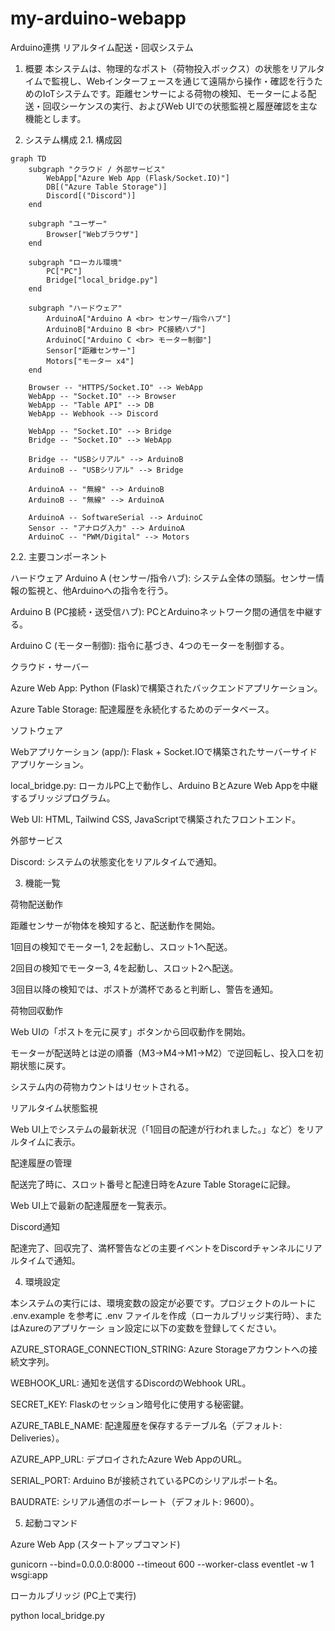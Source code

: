 # my-arduino-webapp
Arduino連携 リアルタイム配送・回収システム
1. 概要
本システムは、物理的なポスト（荷物投入ボックス）の状態をリアルタイムで監視し、Webインターフェースを通じて遠隔から操作・確認を行うためのIoTシステムです。距離センサーによる荷物の検知、モーターによる配送・回収シーケンスの実行、およびWeb UIでの状態監視と履歴確認を主な機能とします。

2. システム構成
2.1. 構成図

```mermaid
graph TD
    subgraph "クラウド / 外部サービス"
        WebApp["Azure Web App (Flask/Socket.IO)"]
        DB[("Azure Table Storage")]
        Discord[("Discord")]
    end

    subgraph "ユーザー"
        Browser["Webブラウザ"]
    end

    subgraph "ローカル環境"
        PC["PC"]
        Bridge["local_bridge.py"]
    end

    subgraph "ハードウェア"
        ArduinoA["Arduino A <br> センサー/指令ハブ"]
        ArduinoB["Arduino B <br> PC接続ハブ"]
        ArduinoC["Arduino C <br> モーター制御"]
        Sensor["距離センサー"]
        Motors["モーター x4"]
    end

    Browser -- "HTTPS/Socket.IO" --> WebApp
    WebApp -- "Socket.IO" --> Browser
    WebApp -- "Table API" --> DB
    WebApp -- Webhook --> Discord

    WebApp -- "Socket.IO" --> Bridge
    Bridge -- "Socket.IO" --> WebApp

    Bridge -- "USBシリアル" --> ArduinoB
    ArduinoB -- "USBシリアル" --> Bridge

    ArduinoA -- "無線" --> ArduinoB
    ArduinoB -- "無線" --> ArduinoA

    ArduinoA -- SoftwareSerial --> ArduinoC
    Sensor -- "アナログ入力" --> ArduinoA
    ArduinoC -- "PWM/Digital" --> Motors
```

2.2. 主要コンポーネント

ハードウェア
Arduino A (センサー/指令ハブ): システム全体の頭脳。センサー情報の監視と、他Arduinoへの指令を行う。

Arduino B (PC接続・送受信ハブ): PCとArduinoネットワーク間の通信を中継する。

Arduino C (モーター制御): 指令に基づき、4つのモーターを制御する。

クラウド・サーバー

Azure Web App: Python (Flask)で構築されたバックエンドアプリケーション。

Azure Table Storage: 配達履歴を永続化するためのデータベース。

ソフトウェア

Webアプリケーション (app/): Flask + Socket.IOで構築されたサーバーサイドアプリケーション。

local_bridge.py: ローカルPC上で動作し、Arduino BとAzure Web Appを中継するブリッジプログラム。

Web UI: HTML, Tailwind CSS, JavaScriptで構築されたフロントエンド。

外部サービス

Discord: システムの状態変化をリアルタイムで通知。

3. 機能一覧

荷物配送動作

距離センサーが物体を検知すると、配送動作を開始。

1回目の検知でモーター1, 2を起動し、スロット1へ配送。

2回目の検知でモーター3, 4を起動し、スロット2へ配送。

3回目以降の検知では、ポストが満杯であると判断し、警告を通知。

荷物回収動作

Web UIの「ポストを元に戻す」ボタンから回収動作を開始。

モーターが配送時とは逆の順番（M3→M4→M1→M2）で逆回転し、投入口を初期状態に戻す。

システム内の荷物カウントはリセットされる。

リアルタイム状態監視

Web UI上でシステムの最新状況（「1回目の配達が行われました。」など）をリアルタイムに表示。

配達履歴の管理

配送完了時に、スロット番号と配達日時をAzure Table Storageに記録。

Web UI上で最新の配達履歴を一覧表示。

Discord通知

配達完了、回収完了、満杯警告などの主要イベントをDiscordチャンネルにリアルタイムで通知。

4. 環境設定

本システムの実行には、環境変数の設定が必要です。プロジェクトのルートに .env.example を参考に .env ファイルを作成（ローカルブリッジ実行時）、またはAzureのアプリケーシ
ョン設定に以下の変数を登録してください。

AZURE_STORAGE_CONNECTION_STRING: Azure Storageアカウントへの接続文字列。

WEBHOOK_URL: 通知を送信するDiscordのWebhook URL。

SECRET_KEY: Flaskのセッション暗号化に使用する秘密鍵。

AZURE_TABLE_NAME: 配達履歴を保存するテーブル名（デフォルト: Deliveries）。

AZURE_APP_URL: デプロイされたAzure Web AppのURL。

SERIAL_PORT: Arduino Bが接続されているPCのシリアルポート名。

BAUDRATE: シリアル通信のボーレート（デフォルト: 9600）。

5. 起動コマンド

Azure Web App (スタートアップコマンド)

gunicorn --bind=0.0.0.0:8000 --timeout 600 --worker-class eventlet -w 1 wsgi:app

ローカルブリッジ (PC上で実行)

python local_bridge.py
